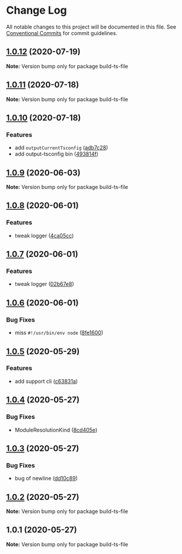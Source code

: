 # Change Log

All notable changes to this project will be documented in this file.
See [Conventional Commits](https://conventionalcommits.org) for commit guidelines.

## [1.0.12](https://github.com/bluelovers/ws-ts-tool/compare/build-ts-file@1.0.11...build-ts-file@1.0.12) (2020-07-19)

**Note:** Version bump only for package build-ts-file





## [1.0.11](https://github.com/bluelovers/ws-ts-tool/compare/build-ts-file@1.0.10...build-ts-file@1.0.11) (2020-07-18)

**Note:** Version bump only for package build-ts-file





## [1.0.10](https://github.com/bluelovers/ws-ts-tool/compare/build-ts-file@1.0.9...build-ts-file@1.0.10) (2020-07-18)


### Features

* add `outputCurrentTsconfig` ([adb7c28](https://github.com/bluelovers/ws-ts-tool/commit/adb7c28e0bab68cffbce010ea1d76ab91dad91b4))
* add output-tsconfig bin ([493814f](https://github.com/bluelovers/ws-ts-tool/commit/493814ff2e6bbb9f3fe419b4430e3f2a212ec639))





## [1.0.9](https://github.com/bluelovers/ws-ts-tool/compare/build-ts-file@1.0.8...build-ts-file@1.0.9) (2020-06-03)

**Note:** Version bump only for package build-ts-file





## [1.0.8](https://github.com/bluelovers/ws-ts-tool/compare/build-ts-file@1.0.7...build-ts-file@1.0.8) (2020-06-01)


### Features

* tweak logger ([4ca05cc](https://github.com/bluelovers/ws-ts-tool/commit/4ca05cc2d70a5871019ccc90c7cab7fc1545141b))





## [1.0.7](https://github.com/bluelovers/ws-ts-tool/compare/build-ts-file@1.0.6...build-ts-file@1.0.7) (2020-06-01)


### Features

* tweak logger ([02b67e8](https://github.com/bluelovers/ws-ts-tool/commit/02b67e807c5469dab2d48bd81a2c665a06870635))





## [1.0.6](https://github.com/bluelovers/ws-ts-tool/compare/build-ts-file@1.0.5...build-ts-file@1.0.6) (2020-06-01)


### Bug Fixes

* miss `#!/usr/bin/env node` ([8fe1600](https://github.com/bluelovers/ws-ts-tool/commit/8fe1600ebe81f45050560f19eb331af0684c2450))





## [1.0.5](https://github.com/bluelovers/ws-ts-tool/compare/build-ts-file@1.0.4...build-ts-file@1.0.5) (2020-05-29)


### Features

* add support cli ([c63831a](https://github.com/bluelovers/ws-ts-tool/commit/c63831adb2c83a8c28fdbd6da9366e76302ee7d9))





## [1.0.4](https://github.com/bluelovers/ws-ts-tool/compare/build-ts-file@1.0.3...build-ts-file@1.0.4) (2020-05-27)


### Bug Fixes

* ModuleResolutionKind ([8cd405e](https://github.com/bluelovers/ws-ts-tool/commit/8cd405e9b5f96ed78e3c77bc33eb3e6a40afd7d5))





## [1.0.3](https://github.com/bluelovers/ws-ts-tool/compare/build-ts-file@1.0.2...build-ts-file@1.0.3) (2020-05-27)


### Bug Fixes

* bug of newline ([dd10c89](https://github.com/bluelovers/ws-ts-tool/commit/dd10c890cdef1db87c09cdf4286f90a75ddc04b4))





## [1.0.2](https://github.com/bluelovers/ws-ts-tool/compare/build-ts-file@1.0.1...build-ts-file@1.0.2) (2020-05-27)

**Note:** Version bump only for package build-ts-file





## 1.0.1 (2020-05-27)

**Note:** Version bump only for package build-ts-file
